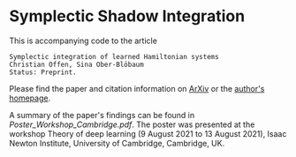 # Symplectic Shadow Integration

This is accompanying code to the article

	Symplectic integration of learned Hamiltonian systems
	Christian Offen, Sina Ober-Blöbaum
	Status: Preprint.

Please find the paper and citation information on [ArXiv](https://arxiv.org/a/offen_c_1.html) or the [author's homepage](https://www.uni-paderborn.de/en/person/85279).

A summary of the paper's findings can be found in *Poster_Workshop_Cambridge.pdf*. The poster was presented at the workshop Theory of deep learning (9 August 2021 to 13 August 2021), Isaac Newton Institute, University of Cambridge, Cambridge, UK.
